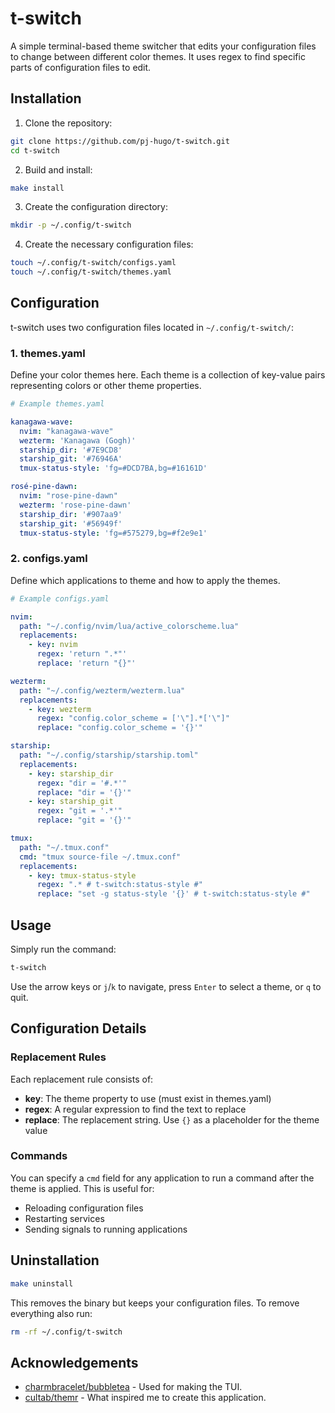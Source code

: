 # t-switch
A simple terminal-based theme switcher that edits your configuration files to change between different color themes. It uses regex to find specific parts of configuration files to edit.

## Installation
1. Clone the repository:
```bash
git clone https://github.com/pj-hugo/t-switch.git
cd t-switch
```

2. Build and install:
```bash
make install
```

3. Create the configuration directory:
```bash
mkdir -p ~/.config/t-switch
```

4. Create the necessary configuration files:
```bash
touch ~/.config/t-switch/configs.yaml
touch ~/.config/t-switch/themes.yaml
```

## Configuration

t-switch uses two configuration files located in `~/.config/t-switch/`:

### 1. themes.yaml

Define your color themes here. Each theme is a collection of key-value pairs representing colors or other theme properties.

```yaml
# Example themes.yaml

kanagawa-wave:
  nvim: "kanagawa-wave"
  wezterm: 'Kanagawa (Gogh)'
  starship_dir: '#7E9CD8'
  starship_git: '#76946A'
  tmux-status-style: 'fg=#DCD7BA,bg=#16161D'

rosé-pine-dawn:
  nvim: "rose-pine-dawn"
  wezterm: 'rose-pine-dawn'
  starship_dir: '#907aa9'
  starship_git: '#56949f'
  tmux-status-style: 'fg=#575279,bg=#f2e9e1'
```

### 2. configs.yaml

Define which applications to theme and how to apply the themes.

```yaml
# Example configs.yaml

nvim:
  path: "~/.config/nvim/lua/active_colorscheme.lua"
  replacements:
    - key: nvim
      regex: 'return ".*"'
      replace: 'return "{}"'

wezterm:
  path: "~/.config/wezterm/wezterm.lua"
  replacements:
    - key: wezterm
      regex: "config.color_scheme = ['\"].*['\"]"
      replace: "config.color_scheme = '{}'"

starship:
  path: "~/.config/starship/starship.toml"
  replacements:
    - key: starship_dir
      regex: "dir = '#.*'"
      replace: "dir = '{}'"
    - key: starship_git
      regex: "git = '.*'"
      replace: "git = '{}'"

tmux:
  path: "~/.tmux.conf"
  cmd: "tmux source-file ~/.tmux.conf"
  replacements:
    - key: tmux-status-style
      regex: ".* # t-switch:status-style #"
      replace: "set -g status-style '{}' # t-switch:status-style #"
```

## Usage

Simply run the command:

```bash
t-switch
```

Use the arrow keys or `j`/`k` to navigate, press `Enter` to select a theme, or `q` to quit.

## Configuration Details

### Replacement Rules

Each replacement rule consists of:

- **key**: The theme property to use (must exist in themes.yaml)
- **regex**: A regular expression to find the text to replace
- **replace**: The replacement string. Use `{}` as a placeholder for the theme value

### Commands

You can specify a `cmd` field for any application to run a command after the theme is applied. This is useful for:
- Reloading configuration files
- Restarting services
- Sending signals to running applications

## Uninstallation

```bash
make uninstall
```

This removes the binary but keeps your configuration files. To remove everything also run:

```bash
rm -rf ~/.config/t-switch
```

## Acknowledgements
- [charmbracelet/bubbletea](https://github.com/charmbracelet/bubbletea) - Used for making the TUI.
- [cultab/themr](https://github.com/cultab/themr) - What inspired me to create this application.
